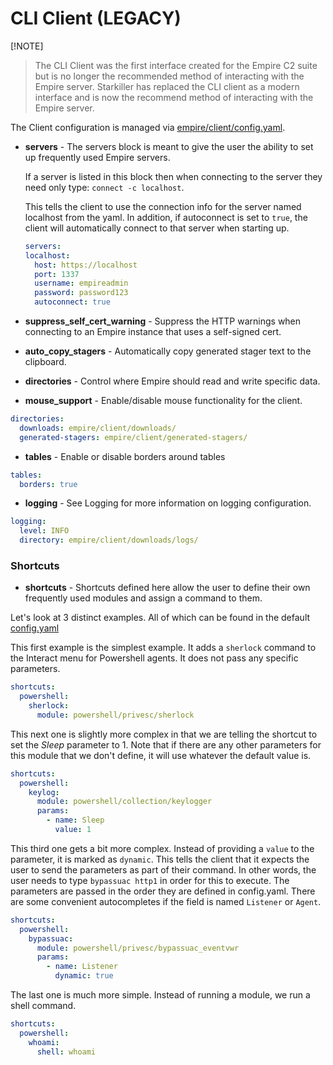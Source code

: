 # CLI Client (LEGACY)

[!NOTE]
> The CLI Client was the first interface created for the Empire C2 suite but is no longer the recommended method of interacting with the Empire server. Starkiller has replaced the CLI client as a modern interface and is now the recommend method of interacting with the Empire server. 

The Client configuration is managed via [empire/client/config.yaml](https://github.com/BC-SECURITY/Empire/blob/master/empire/client/config.yaml).

*   **servers** - The servers block is meant to give the user the ability to set up frequently used Empire servers.

    If a server is listed in this block then when connecting to the server they need only type: `connect -c localhost`.

    This tells the client to use the connection info for the server named localhost from the yaml. In addition, if autoconnect is set to `true`, the client will automatically connect to that server when starting up.

    ```yaml
    servers:
    localhost:
      host: https://localhost
      port: 1337
      username: empireadmin
      password: password123
      autoconnect: true
    ```
* **suppress_self_cert_warning** - Suppress the HTTP warnings when connecting to an Empire instance that uses a self-signed cert.
* **auto_copy_stagers** - Automatically copy generated stager text to the clipboard.
* **directories** -  Control where Empire should read and write specific data.
* **mouse_support** -  Enable/disable mouse functionality for the client.

```yaml
directories:
  downloads: empire/client/downloads/
  generated-stagers: empire/client/generated-stagers/
```

* **tables** -  Enable or disable borders around tables

```yaml
tables:
  borders: true
```

* **logging** -  See Logging for more information on logging configuration.

```yaml
logging:
  level: INFO
  directory: empire/client/downloads/logs/
```

### Shortcuts

* **shortcuts** - Shortcuts defined here allow the user to define their own frequently used modules and assign a command to them.

Let's look at 3 distinct examples. All of which can be found in the default [config.yaml](https://github.com/BC-SECURITY/Empire/blob/master/empire/client/config.yaml)

This first example is the simplest example. It adds a `sherlock` command to the Interact menu for Powershell agents. It does not pass any specific parameters.

```yaml
shortcuts:
  powershell:
    sherlock:
      module: powershell/privesc/sherlock
```

This next one is slightly more complex in that we are telling the shortcut to set the _Sleep_ parameter to 1. Note that if there are any other parameters for this module that we don't define, it will use whatever the default value is.

```yaml
shortcuts:
  powershell:
    keylog:
      module: powershell/collection/keylogger
      params:
        - name: Sleep
          value: 1
```

This third one gets a bit more complex. Instead of providing a `value` to the parameter, it is marked as `dynamic`. This tells the client that it expects the user to send the parameters as part of their command. In other words, the user needs to type `bypassuac http1` in order for this to execute. The parameters are passed in the order they are defined in config.yaml. There are some convenient autocompletes if the field is named `Listener` or `Agent`.

```yaml
shortcuts:
  powershell:
    bypassuac:
      module: powershell/privesc/bypassuac_eventvwr
      params:
        - name: Listener
          dynamic: true
```

The last one is much more simple. Instead of running a module, we run a shell command.

```yaml
shortcuts:
  powershell:
    whoami:
      shell: whoami
```
